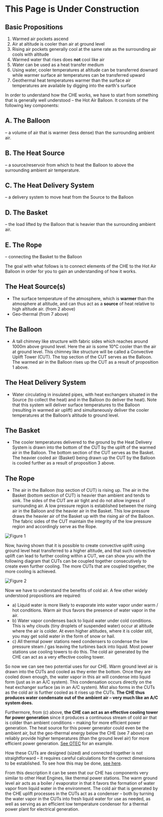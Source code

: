 # This Page is Under Construction

## Basic Propositions

1. Warmed air pockets ascend
2. Air at altitude is cooler than air at ground level
3. Rising air pockets generally cool at the same rate as the surrounding air cools with altitude
4. Warmed water that rises does **not** cool like air
5. Water can be used as a heat transfer medium
6. Using water, cooler temperatures at altitude can be transferred downard while warmer surface air temperatures can be transferred upward
7. Geothermal heat temperatures warmer than the surface air temperatures are available by digging into the earth's surface

In order to understand how the CHE works, we have to start from something that is generally well understood – the Hot Air Balloon.  It consists of the following key components:

## A. The Balloon
– a volume of air that is warmer (less dense) than the surrounding ambient air.

## B. The Heat Source
– a source/reservoir from which to heat the Balloon to above the surrounding ambient air temperature.

## C. The Heat Delivery System
– a delivery system to move heat from the Source to the Balloon

## D. The Basket
– the load lifted by the Balloon that is heavier than the surrounding ambient air.

## E. The Rope
– connecting the Basket to the Balloon

The goal with what follows is to connect elements of the CHE to the Hot Air Balloon in order for you to gain an understanding of how it works.

## The Heat Source(s)
- The surface temperature of the atmosphere, which is **warmer** than the atmosphere at altitude, and can thus act as a **source** of heat relative to high altitude air. (from 2 above)
- Geo-thermal (from 7 above)

## The Balloon
- A tall chimney like structure with fabric sides which reaches around 1000m above ground level. Here the air is some 10°C cooler than the air at ground level.  This chimney like structure will be called a Convective Uplift Tower (CUT).  The top section of the CUT serves as the Balloon.  The warmed air in the Balloon rises up the CUT as a result of proposition 1 above.

## The Heat Delivery System
- Water circulating in insulated pipes, with heat exchangers situated in the Source (to collect the heat) and in the Balloon (to deliver the heat).  Note that this system will deliver surface temperatures to the Balloon (resulting in warmed air uplift) and simultaneously deliver the cooler temperatures at the Balloon’s altitude to ground level.

## The Basket
- The cooler temperatures delivered to the ground by the Heat Delivery System is drawn into the bottom of the CUT by the uplift of the warmed air in the Balloon.  The bottom section of the CUT serves as the Basket.  The heavier cooled air (Basket) being drawn up the CUT by the Balloon is cooled further as a result of proposition 3 above.

## The Rope
- The air in the Balloon (top section of CUT) is rising up.  The air in the Basket (bottom section of CUT) is heavier than ambient and tends to sink.  The sides of the CUT are air tight and do not allow ingress of surrounding air.  A low pressure region is established between the rising air in the Balloon and the heavier air in the Basket.  This low pressure draws the heavier air of the Basket up with the rising air of the Balloon. The fabric sides of the CUT maintain the integrity of the low pressure region and accordingly serve as the Rope.

![Figure 1](/images/se-balloon.png)

Now, having shown that it is possible to create convective uplift using ground level heat transferred to a higher altitude, and that such convective uplift can lead to further cooling within a CUT, we can show you with the following diagram that CUTs can be coupled together consecutively to create even further cooling.  The more CUTs that are coupled together, the more cooling is achieved.

![Figure 2](/images/se-cuts.png)

Now we have to understand the benefits of cold air.  A few other widely understood propositions are required:

- a) Liquid water is more likely to evaporate into water vapor under warm / hot conditions.  Warm air thus favors the presence of water vapor in the air.  
- b) Water vapor condenses back to liquid water under cold conditions.  This is why clouds (tiny droplets of suspended water) occur at altitude where the air is colder.  At even higher altitudes, where it is colder still, you may get solid water in the form of snow or hail.
- c) All thermal power stations need condensers to condense the low pressure steam / gas leaving the turbines back into liquid.  Most power stations use cooling towers to do this.  The cold air generated by the CHE can act as a very effective cooling tower.

So now we can see two potential uses for our CHE.  Warm ground level air is drawn into the CUTs and cooled as they enter the bottom.  Once they are cooled down enough, the water vapor in this air will condense into liquid form (just as in an A/C system).  This condensation occurs directly on the heat exchanger surface (as in an A/C system).  Mist also forms in the CUTs as the cold air is further cooled as it rises up the CUTs.  **The CHE thus produces water condensate out of the ambient air – very much like an A/C system does.**

Furthermore, from (c) above, **the CHE can act as an effective cooling tower for power generation** since it produces a continuous stream of cold air that is colder than ambient conditions – making for more efficient power generation.  The heat source for this power generator could even be the ambient air, but the geo-thermal energy below the CHE (see 7 above) can reliably provide higher temperatures (than the ground level air) for more efficient power generation.  [See OTEC](https://en.wikipedia.org/wiki/Ocean_thermal_energy_conversion) for an example.

How these CUTs are designed (sized) and connected together is not straightforward – it requires careful calculations for the correct dimensions to be established.  To see how this may be done, [see here](/proposal/concept-summary).

From this description it can be seen that our CHE has components very similar to other Heat Engines, like thermal power stations.  The warm ground level air acts as a boiler / evaporator in that it favors the formation of water vapor from liquid water in the environment.  The cold air that is generated by the CHE uplift processes in the CUTs act as a condenser – both by turning the water vapor in the CUTs into fresh liquid water for use as needed, as well as serving as an efficient low temperature condenser for a thermal power plant for electrical generation.
